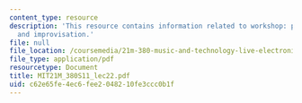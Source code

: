 ```yaml
---
content_type: resource
description: 'This resource contains information related to workshop: performance
  and improvisation.'
file: null
file_location: /coursemedia/21m-380-music-and-technology-live-electronics-performance-practices-spring-2011/c62e65fe4ec6fee2048210fe3ccc0b1f_MIT21M_380S11_lec22.pdf
file_type: application/pdf
resourcetype: Document
title: MIT21M_380S11_lec22.pdf
uid: c62e65fe-4ec6-fee2-0482-10fe3ccc0b1f
---
```

